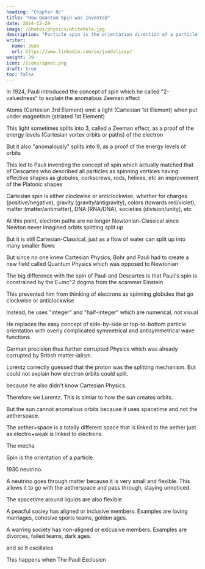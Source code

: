 ```yaml
---
heading: "Chapter 8c"
title: "How Quantum Spin was Invented"
date: 2024-12-28
image: /photos/physics/whitehole.jpg
description: "Particle spin is the orientation direction of a particle."
writer:
  name: Juan
  url: https://www.linkedin.com/in/jundalisay/
weight: 39
icon: /icons/spmat.png
draft: true
toc: false
---
```



In 1924, Pauli introduced the concept of spin which he called "2-valuedness" to explain the anomalous Zeeman effect

Atoms (Cartesian 3rd Element) emit a light (Cartesian 1st Element) when put under magnetism (striated 1st Element)

This light sometimes splits into 3, called a Zeeman effect, as a proof of the energy levels (Cartesian vortex orbits or paths) of the electron

But it also "anomalously" splits into 9, as a proof of the energy levels of orbits 

This led to Pauli inventing the concept of spin which actually matched that of Descartes who described all particles as spinning vortices having effective shapes as globules, corkscrews, rods, helixes, etc an improvement of the Platonic shapes

Cartesian spin is either clockwise or anticlockwise, whether for charges (positive/negative), gravity (gravity/antigravity), colors (towards red/violet), matter (matter/antimatter), DNA (RNA/DNA), societies (division/unity), etc

At this point, electron paths are no longer Newtonian-Classical since Newton never imagined orbits splitting split up

But it is still Cartesian-Classical, just as a flow of water can split up into many smaller flows

But since no one knew Cartesian Physics, Bohr and Pauli had to create a new field called Quantum Physics which was opposed to Newtonian

The big difference with the spin of Pauli and Descartes is that Pauli's spin is constrained by the E=mc^2 dogma from the scammer Einstein

This prevented him from thinking of electrons as spinning globules that go clockwise or anticlockwise

Instead, he uses "integer" and "half-integer" which are numerical, not visual

He replaces the easy concept of side-by-side or top-to-bottom particle orientation with overly complicated symmetrical and antisymmetrical wave functions.

German precision thus further corrupted Physics which was already corrupted by British matter-ialism. 

Lorentz correctly guessed that the proton was the splitting mechanism. But could not explain how electron orbits could split.

 because he also didn't know Cartesian Physics.



Therefore we Lorentz. This is simiar to how the sun creates orbits. 

But the sun cannot anomalous orbits because it uses spacetime and not the aetherspace. 

The aether+space is a totally different space that is linked to the aether just as electro+weak is linked to electrons. 

The mecha

Spin is the orientation of a particle. 

1930 neutrino. 

A neutrino goes through matter because it is very small and flexible. This allows it to go with the aetherspace and pass through, staying unnoticed. 

The spacetime around liquids are also flexible 

A peacful sociey has aligned or inclusive members. Examples are loving marriages, cohesive sports teams, golden ages. 

A warring society has non-aligned or exlcusive members. Examples are divorces, failed teams, dark ages. 

 and so it oscillates 



This happens when 
The Pauli Exclusion 
